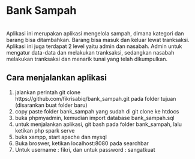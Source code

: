 <h1>Bank Sampah</h1><br>
Aplikasi ini merupakan aplikasi mengelola sampah, dimana kategori dan barang bisa ditambahkan. Barang bisa masuk dan keluar lewat tranksaksi.
Aplikasi ini juga terdapat 2 level yaitu admin dan nasabah. Admin untuk mengatur data-data dan melakukan tranksaksi, sedangkan nasabah melakukan tranksaksi dan menarik tunai yang telah dikumpulkan.
<br>
<h2>Cara menjalankan aplikasi</h2>
<ol>
  <li>jalankan perintah git clone https://github.com/fikrisabiq/bank_sampah.git pada folder tujuan (disarankan buat folder baru)</li>
  <li>copy paste folder bank_sampah yang sudah di git clone ke htdocs</li>
  <li>buka phpmyadmin, kemudian import database bank_sampah.sql</li>
  <li>untuk menjalankan aplikasi, git bash pada folder bank_sampah, lalu ketikan php spark serve</li>
  <li>buka xampp, start apache dan mysql</li>
  <li>Buka broswer, ketikan localhost:8080 pada searchbar</li>
  <li>Untuk username : fikri, dan untuk password : sangatkuat</li>
</ol>
